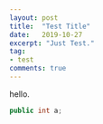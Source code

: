 ```yaml
---
layout: post
title:  "Test Title"
date:   2019-10-27
excerpt: "Just Test."
tag:
- test
comments: true
---
```


hello.
```csharp
public int a;
```
